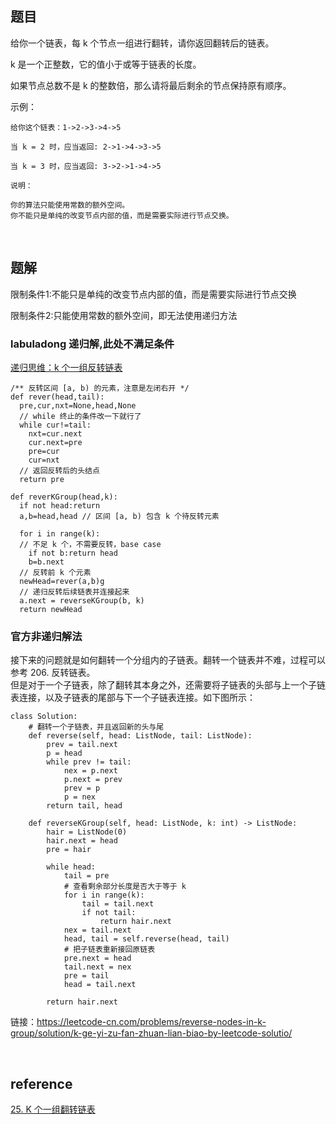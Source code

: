 ## 题目
给你一个链表，每 k 个节点一组进行翻转，请你返回翻转后的链表。

k 是一个正整数，它的值小于或等于链表的长度。

如果节点总数不是 k 的整数倍，那么请将最后剩余的节点保持原有顺序。

示例：
```
给你这个链表：1->2->3->4->5

当 k = 2 时，应当返回: 2->1->4->3->5

当 k = 3 时，应当返回: 3->2->1->4->5

说明：

你的算法只能使用常数的额外空间。
你不能只是单纯的改变节点内部的值，而是需要实际进行节点交换。
```

&nbsp;
## 题解
限制条件1:不能只是单纯的改变节点内部的值，而是需要实际进行节点交换

限制条件2:只能使用常数的额外空间，即无法使用递归方法
### labuladong 递归解,此处不满足条件
[递归思维：k 个一组反转链表](https://mp.weixin.qq.com/s?__biz=MzAxODQxMDM0Mw==&mid=2247484597&idx=1&sn=c603f1752e33cb2701e371d84254aee2&chksm=9bd7fabdaca073abd512d8fff18016c9092ede45fed65c307852c65a2026d8568ee294563c78&scene=21#wechat_redirect)
```
/** 反转区间 [a, b) 的元素，注意是左闭右开 */
def rever(head,tail):
  pre,cur,nxt=None,head,None
  // while 终止的条件改一下就行了
  while cur!=tail:
    nxt=cur.next
    cur.next=pre
    pre=cur
    cur=nxt
  // 返回反转后的头结点
  return pre

def reverKGroup(head,k):
  if not head:return 
  a,b=head,head // 区间 [a, b) 包含 k 个待反转元素
  
  for i in range(k):
  // 不足 k 个，不需要反转，base case
    if not b:return head
    b=b.next
  // 反转前 k 个元素
  newHead=rever(a,b)g
  // 递归反转后续链表并连接起来
  a.next = reverseKGroup(b, k)
  return newHead
```
### 官方非递归解法
接下来的问题就是如何翻转一个分组内的子链表。翻转一个链表并不难，过程可以参考 206. 反转链表。  
但是对于一个子链表，除了翻转其本身之外，还需要将子链表的头部与上一个子链表连接，以及子链表的尾部与下一个子链表连接。如下图所示：

```
class Solution:
    # 翻转一个子链表，并且返回新的头与尾
    def reverse(self, head: ListNode, tail: ListNode):
        prev = tail.next
        p = head
        while prev != tail:
            nex = p.next
            p.next = prev
            prev = p
            p = nex
        return tail, head

    def reverseKGroup(self, head: ListNode, k: int) -> ListNode:
        hair = ListNode(0)
        hair.next = head
        pre = hair

        while head:
            tail = pre
            # 查看剩余部分长度是否大于等于 k
            for i in range(k):
                tail = tail.next
                if not tail:
                    return hair.next
            nex = tail.next
            head, tail = self.reverse(head, tail)
            # 把子链表重新接回原链表
            pre.next = head
            tail.next = nex
            pre = tail
            head = tail.next
        
        return hair.next
```
链接：https://leetcode-cn.com/problems/reverse-nodes-in-k-group/solution/k-ge-yi-zu-fan-zhuan-lian-biao-by-leetcode-solutio/

&nbsp;
## reference
[25. K 个一组翻转链表](https://leetcode-cn.com/problems/reverse-nodes-in-k-group/)
